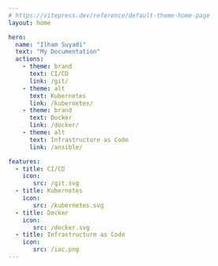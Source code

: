 ```yaml
---
# https://vitepress.dev/reference/default-theme-home-page
layout: home

hero:
  name: "Ilham Suyadi"
  text: "My Documentation"
  actions:
    - theme: brand
      text: CI/CD
      link: /git/
    - theme: alt
      text: Kubernetes
      link: /kubernetes/
    - theme: brand
      text: Docker
      link: /docker/
    - theme: alt
      text: Infrastructure as Code
      link: /ansible/

features:
  - title: CI/CD
    icon:
       src: /git.svg
  - title: Kubernetes
    icon:
       src: /kubernetes.svg
  - title: Docker
    icon:
       src: /docker.svg
  - title: Infrastructure as Code
    icon:
       src: /iac.png
---
```


